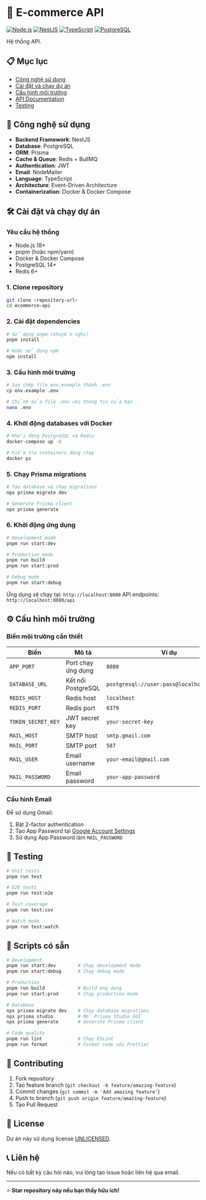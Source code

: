 # 🛒 E-commerce API

[![Node.js](https://img.shields.io/badge/Node.js-18+-green.svg)](https://nodejs.org/)
[![NestJS](https://img.shields.io/badge/NestJS-10+-red.svg)](https://nestjs.com/)
[![TypeScript](https://img.shields.io/badge/TypeScript-5+-blue.svg)](https://www.typescriptlang.org/)
[![PostgreSQL](https://img.shields.io/badge/PostgreSQL-Latest-blue.svg)](https://www.postgresql.org/)

Hệ thống API.

## 📋 Mục lục

- [Công nghệ sử dụng](#-công-nghệ-sử-dụng)
- [Cài đặt và chạy dự án](#-cài-đặt-và-chạy-dự-án)
- [Cấu hình môi trường](#-cấu-hình-môi-trường)
- [API Documentation](#-api-documentation)
- [Testing](#-testing)


## 🚀 Công nghệ sử dụng

- **Backend Framework**: NestJS
- **Database**: PostgreSQL
- **ORM**: Prisma
- **Cache & Queue**: Redis + BullMQ
- **Authentication**: JWT
- **Email**: NodeMailer
- **Language**: TypeScript
- **Architecture**: Event-Driven Architecture
- **Containerization**: Docker & Docker Compose

## 🛠️ Cài đặt và chạy dự án

### Yêu cầu hệ thống

- Node.js 18+
- pnpm (hoặc npm/yarn)
- Docker & Docker Compose
- PostgreSQL 14+
- Redis 6+

### 1. Clone repository

```bash
git clone <repository-url>
cd ecommerce-api
```

### 2. Cài đặt dependencies

```bash
# Sử dụng pnpm (khuyến nghị)
pnpm install

# Hoặc sử dụng npm
npm install
```

### 3. Cấu hình môi trường

```bash
# Sao chép file env.example thành .env
cp env.example .env

# Chỉnh sửa file .env với thông tin của bạn
nano .env
```

### 4. Khởi động databases với Docker

```bash
# Khởi động PostgreSQL và Redis
docker-compose up -d

# Kiểm tra containers đang chạy
docker ps
```

### 5. Chạy Prisma migrations

```bash
# Tạo database và chạy migrations
npx prisma migrate dev

# Generate Prisma client
npx prisma generate
```

### 6. Khởi động ứng dụng

```bash
# Development mode
pnpm run start:dev

# Production mode
pnpm run build
pnpm run start:prod

# Debug mode
pnpm run start:debug
```

Ứng dụng sẽ chạy tại: `http://localhost:8080`
API endpoints: `http://localhost:8080/api`

## ⚙️ Cấu hình môi trường

### Biến môi trường cần thiết

| Biến | Mô tả | Ví dụ |
|------|-------|-------|
| `APP_PORT` | Port chạy ứng dụng | `8080` |
| `DATABASE_URL` | Kết nối PostgreSQL | `postgresql://user:pass@localhost:5432/db` |
| `REDIS_HOST` | Redis host | `localhost` |
| `REDIS_PORT` | Redis port | `6379` |
| `TOKEN_SECRET_KEY` | JWT secret key | `your-secret-key` |
| `MAIL_HOST` | SMTP host | `smtp.gmail.com` |
| `MAIL_PORT` | SMTP port | `587` |
| `MAIL_USER` | Email username | `your-email@gmail.com` |
| `MAIL_PASSWORD` | Email password | `your-app-password` |

### Cấu hình Email

Để sử dụng Gmail:
1. Bật 2-factor authentication
2. Tạo App Password tại [Google Account Settings](https://myaccount.google.com/apppasswords)
3. Sử dụng App Password làm `MAIL_PASSWORD`

## 🧪 Testing

```bash
# Unit tests
pnpm run test

# E2E tests
pnpm run test:e2e

# Test coverage
pnpm run test:cov

# Watch mode
pnpm run test:watch
```

## 🔧 Scripts có sẵn

```bash
# Development
pnpm run start:dev        # Chạy development mode
pnpm run start:debug      # Chạy debug mode

# Production
pnpm run build            # Build ứng dụng
pnpm run start:prod       # Chạy production mode

# Database
npx prisma migrate dev    # Chạy database migrations
npx prisma studio         # Mở Prisma Studio GUI
npx prisma generate       # Generate Prisma client

# Code quality
pnpm run lint             # Chạy ESLint
pnpm run format           # Format code với Prettier
```

## 🤝 Contributing

1. Fork repository
2. Tạo feature branch (`git checkout -b feature/amazing-feature`)
3. Commit changes (`git commit -m 'Add amazing feature'`)
4. Push to branch (`git push origin feature/amazing-feature`)
5. Tạo Pull Request

## 📄 License

Dự án này sử dụng license [UNLICENSED](LICENSE).

## 📞 Liên hệ

Nếu có bất kỳ câu hỏi nào, vui lòng tạo issue hoặc liên hệ qua email.

---

⭐ **Star repository này nếu bạn thấy hữu ích!**
